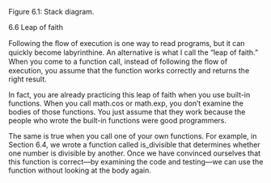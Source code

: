 Figure 6.1: Stack diagram.

6.6 Leap of faith

Following the ﬂow of execution is one way to read programs, but it can quickly become labyrinthine. An alternative is what I call the “leap of faith.” When you come to a function call, instead of following the ﬂow of execution, you assume that the function works correctly and returns the right result.

In fact, you are already practicing this leap of faith when you use built-in functions. When you call math.cos or math.exp, you don’t examine the bodies of those functions. You just assume that they work because the people who wrote the built-in functions were good programmers.

The same is true when you call one of your own functions. For example, in Section 6.4, we wrote a function called is_divisible that determines whether one number is divisible by another. Once we have convinced ourselves that this function is correct—by examining the code and testing—we can use the function without looking at the body again.